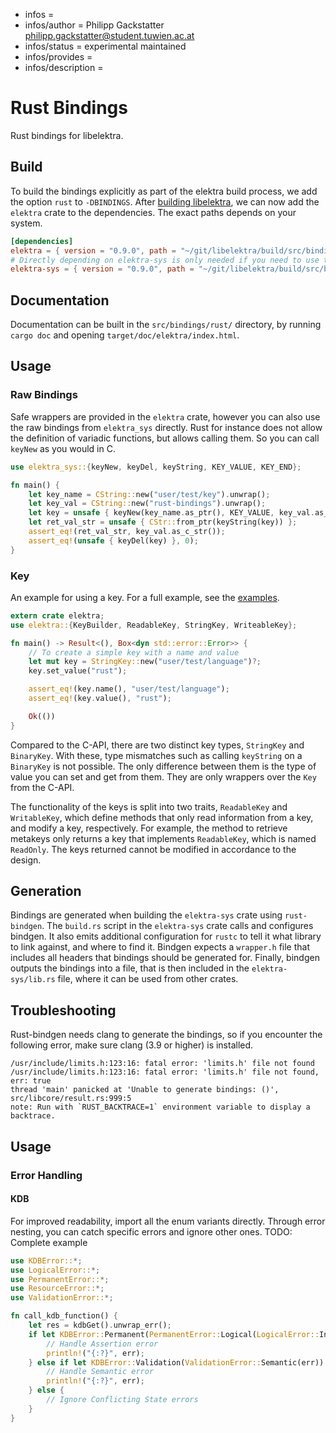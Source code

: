 - infos =
- infos/author = Philipp Gackstatter <philipp.gackstatter@student.tuwien.ac.at>
- infos/status = experimental maintained
- infos/provides =
- infos/description =

# Rust Bindings

Rust bindings for libelektra.

## Build

To build the bindings explicitly as part of the elektra build process, we add the option `rust` to `-DBINDINGS`. After [building libelektra](../../../doc/COMPILE.md), we can now add the `elektra` crate to the dependencies. The exact paths depends on your system.

```toml
[dependencies]
elektra = { version = "0.9.0", path = "~/git/libelektra/build/src/bindings/rust/elektra" }
# Directly depending on elektra-sys is only needed if you need to use the raw bindings
elektra-sys = { version = "0.9.0", path = "~/git/libelektra/build/src/bindings/rust/elektra-sys" }
```

## Documentation

Documentation can be built in the `src/bindings/rust/` directory, by running `cargo doc` and opening `target/doc/elektra/index.html`.

## Usage

### Raw Bindings

Safe wrappers are provided in the `elektra` crate, however you can also use the raw bindings from `elektra_sys` directly. Rust for instance does not allow the definition of variadic functions, but allows calling them. So you can call `keyNew` as you would in C.

```rust
use elektra_sys::{keyNew, keyDel, keyString, KEY_VALUE, KEY_END};

fn main() {
    let key_name = CString::new("user/test/key").unwrap();
    let key_val = CString::new("rust-bindings").unwrap();
    let key = unsafe { keyNew(key_name.as_ptr(), KEY_VALUE, key_val.as_ptr(), KEY_END) };
    let ret_val_str = unsafe { CStr::from_ptr(keyString(key)) };
    assert_eq!(ret_val_str, key_val.as_c_str());
    assert_eq!(unsafe { keyDel(key) }, 0);
}
```

### Key

An example for using a key. For a full example, see the [examples](elektra/src/examples.rs).

```rust
extern crate elektra;
use elektra::{KeyBuilder, ReadableKey, StringKey, WriteableKey};

fn main() -> Result<(), Box<dyn std::error::Error>> {
    // To create a simple key with a name and value
    let mut key = StringKey::new("user/test/language")?;
    key.set_value("rust");

    assert_eq!(key.name(), "user/test/language");
    assert_eq!(key.value(), "rust");

    Ok(())
}
```

Compared to the C-API, there are two distinct key types, `StringKey` and `BinaryKey`. With these, type mismatches such as calling `keyString` on a `BinaryKey` is not possible. The only difference between them is the type of value you can set and get from them. They are only wrappers over the `Key` from the C-API.

The functionality of the keys is split into two traits, `ReadableKey` and `WritableKey`, which define methods that only read information from a key, and modify a key, respectively. For example, the method to retrieve metakeys only returns a key that implements `ReadableKey`, which is named `ReadOnly`. The keys returned cannot be modified in accordance to the design.

## Generation

Bindings are generated when building the `elektra-sys` crate using `rust-bindgen`. The `build.rs` script in the `elektra-sys` crate calls and configures bindgen. It also emits additional configuration for `rustc` to tell it what library to link against, and where to find it.
Bindgen expects a `wrapper.h` file that includes all headers that bindings should be generated for. Finally, bindgen outputs the bindings into a file, that is then included in the `elektra-sys/lib.rs` file, where it can be used from other crates.

## Troubleshooting

Rust-bindgen needs clang to generate the bindings, so if you encounter the following error, make sure clang (3.9 or higher) is installed.

```
/usr/include/limits.h:123:16: fatal error: 'limits.h' file not found
/usr/include/limits.h:123:16: fatal error: 'limits.h' file not found, err: true
thread 'main' panicked at 'Unable to generate bindings: ()', src/libcore/result.rs:999:5
note: Run with `RUST_BACKTRACE=1` environment variable to display a backtrace.
```

## Usage

### Error Handling

#### KDB

For improved readability, import all the enum variants directly. Through error nesting, you can catch specific errors and ignore other ones.
TODO: Complete example

```rust
use KDBError::*;
use LogicalError::*;
use PermanentError::*;
use ResourceError::*;
use ValidationError::*;

fn call_kdb_function() {
    let res = kdbGet().unwrap_err();
    if let KDBError::Permanent(PermanentError::Logical(LogicalError::Internal(err))) = res {
        // Handle Assertion error
        println!("{:?}", err);
    } else if let KDBError::Validation(ValidationError::Semantic(err)) = res {
        // Handle Semantic error
        println!("{:?}", err);
    } else {
        // Ignore Conflicting State errors
    }
}
```
